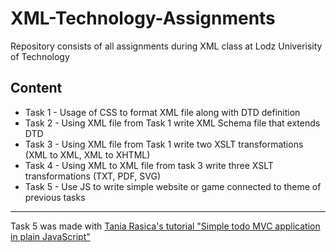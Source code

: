 # XML-Technology-Assignments

Repository consists of all assignments during XML class at Lodz Univerisity of Technology

## Content

* Task 1 - Usage of CSS to format XML file along with DTD definition
* Task 2 - Using XML file from Task 1 write XML Schema file that extends DTD
* Task 3 - Using XML file from Task 1 write two XSLT transformations (XML to XML, XML to XHTML)
* Task 4 - Using XML to XML file from task 3 write three XSLT transformations (TXT, PDF, SVG)
* Task 5 - Use JS to write simple website or game connected to theme of previous tasks

---

Task 5 was made with [Tania Rasica's tutorial "Simple todo MVC application in plain JavaScript"](https://github.com/taniarascia/mvc)
